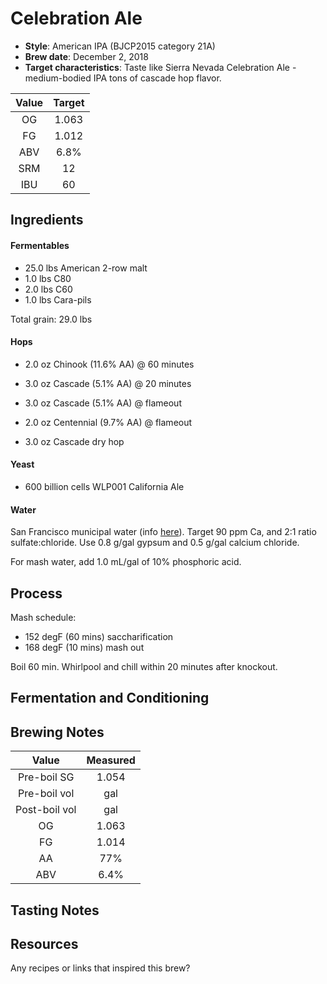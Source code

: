 # Celebration Ale

* **Style**: American IPA (BJCP2015 category 21A)
* **Brew date**: December 2, 2018
* **Target characteristics**: Taste like Sierra Nevada Celebration Ale - medium-bodied IPA tons of cascade hop flavor.

| Value      | Target |
| :--------: |:------:|
| OG         | 1.063  | 
| FG         | 1.012  | 
| ABV        | 6.8%   |   
| SRM        | 12     |   
| IBU        | 60     |   

## Ingredients

#### Fermentables

* 25.0 lbs American 2-row malt
* 1.0 lbs C80
* 2.0 lbs C60
* 1.0 lbs Cara-pils

Total grain: 29.0 lbs

#### Hops

* 2.0 oz Chinook (11.6% AA) @ 60 minutes
* 3.0 oz Cascade (5.1% AA) @ 20 minutes
* 3.0 oz Cascade (5.1% AA) @ flameout
* 2.0 oz Centennial (9.7% AA) @ flameout

* 3.0 oz Cascade dry hop

#### Yeast

* 600 billion cells WLP001 California Ale

#### Water

San Francisco municipal water (info [here](/docs/water.md)). Target 90 ppm Ca, and 2:1 ratio sulfate:chloride. Use 0.8 g/gal gypsum and 0.5 g/gal calcium chloride.

For mash water, add 1.0 mL/gal of 10% phosphoric acid.

## Process

Mash schedule:

* 152 degF (60 mins) saccharification
* 168 degF (10 mins) mash out

Boil 60 min. Whirlpool and chill within 20 minutes after knockout.

## Fermentation and Conditioning


## Brewing Notes

| Value         | Measured  |
| :-----------: |:---------:|
| Pre-boil SG   | 1.054     |
| Pre-boil vol  |  gal   |
| Post-boil vol |  gal |
| OG            | 1.063     | 
| FG            | 1.014     | 
| AA            | 77%       | 
| ABV           | 6.4%      | 


## Tasting Notes

## Resources

Any recipes or links that inspired this brew?
